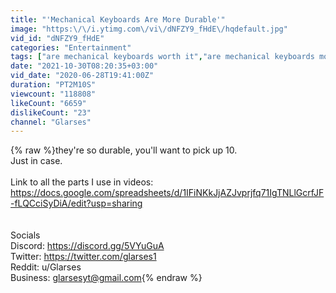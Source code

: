 ```yaml
---
title: "'Mechanical Keyboards Are More Durable'"
image: "https:\/\/i.ytimg.com\/vi\/dNFZY9_fHdE\/hqdefault.jpg"
vid_id: "dNFZY9_fHdE"
categories: "Entertainment"
tags: ["are mechanical keyboards worth it","are mechanical keyboards more durable","50 million clicks"]
date: "2021-10-30T08:20:35+03:00"
vid_date: "2020-06-28T19:41:00Z"
duration: "PT2M10S"
viewcount: "118808"
likeCount: "6659"
dislikeCount: "23"
channel: "Glarses"
---
```

{% raw %}they're so durable, you'll want to pick up 10.<br />Just in case.<br /><br />Link to all the parts I use in videos: <a rel="nofollow" target="blank" href="https://docs.google.com/spreadsheets/d/1IFiNKkJjAZJvprjfq71IgTNLlGcrfJF-fLQCciSyDiA/edit?usp=sharing">https://docs.google.com/spreadsheets/d/1IFiNKkJjAZJvprjfq71IgTNLlGcrfJF-fLQCciSyDiA/edit?usp=sharing</a><br /><br /><br />Socials<br />Discord: <a rel="nofollow" target="blank" href="https://discord.gg/5VYuGuA﻿">https://discord.gg/5VYuGuA﻿</a><br />Twitter: <a rel="nofollow" target="blank" href="https://twitter.com/glarses1">https://twitter.com/glarses1</a><br />Reddit: u/Glarses<br />Business: glarsesyt@gmail.com{% endraw %}
